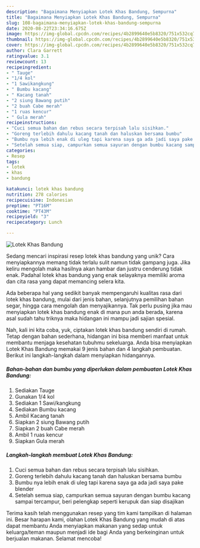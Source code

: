 ```yaml
---
description: "Bagaimana Menyiapkan Lotek Khas Bandung, Sempurna"
title: "Bagaimana Menyiapkan Lotek Khas Bandung, Sempurna"
slug: 108-bagaimana-menyiapkan-lotek-khas-bandung-sempurna
date: 2020-08-22T23:34:16.675Z
image: https://img-global.cpcdn.com/recipes/4b2899640e5b8320/751x532cq70/lotek-khas-bandung-foto-resep-utama.jpg
thumbnail: https://img-global.cpcdn.com/recipes/4b2899640e5b8320/751x532cq70/lotek-khas-bandung-foto-resep-utama.jpg
cover: https://img-global.cpcdn.com/recipes/4b2899640e5b8320/751x532cq70/lotek-khas-bandung-foto-resep-utama.jpg
author: Clara Garrett
ratingvalue: 3.1
reviewcount: 13
recipeingredient:
- " Tauge"
- "1/4 kol"
- "1 Sawikangkung"
- " Bumbu kacang"
- " Kacang tanah"
- "2 siung Bawang putih"
- "2 buah Cabe merah"
- "1 ruas kencur"
- " Gula merah"
recipeinstructions:
- "Cuci semua bahan dan rebus secara terpisah lalu sisihkan."
- "Goreng terlebih dahulu kacang tanah dan haluskan bersama bumbu"
- "Bumbu nya lebih enak di uleg tapi karena saya ga ada jadi saya pake blender"
- "Setelah semua siap, campurkan semua sayuran dengan bumbu kacang sampai tercampur, beri pelengkap seperti kerupuk dan siap disajikan"
categories:
- Resep
tags:
- lotek
- khas
- bandung

katakunci: lotek khas bandung 
nutrition: 278 calories
recipecuisine: Indonesian
preptime: "PT16M"
cooktime: "PT43M"
recipeyield: "3"
recipecategory: Lunch

---
```



![Lotek Khas Bandung](https://img-global.cpcdn.com/recipes/4b2899640e5b8320/751x532cq70/lotek-khas-bandung-foto-resep-utama.jpg)

Sedang mencari inspirasi resep lotek khas bandung yang unik? Cara menyiapkannya memang tidak terlalu sulit namun tidak gampang juga. Jika keliru mengolah maka hasilnya akan hambar dan justru cenderung tidak enak. Padahal lotek khas bandung yang enak selayaknya memiliki aroma dan cita rasa yang dapat memancing selera kita.

Ada beberapa hal yang sedikit banyak mempengaruhi kualitas rasa dari lotek khas bandung, mulai dari jenis bahan, selanjutnya pemilihan bahan segar, hingga cara mengolah dan menyajikannya. Tak perlu pusing jika mau menyiapkan lotek khas bandung enak di mana pun anda berada, karena asal sudah tahu triknya maka hidangan ini mampu jadi sajian spesial.




Nah, kali ini kita coba, yuk, ciptakan lotek khas bandung sendiri di rumah. Tetap dengan bahan sederhana, hidangan ini bisa memberi manfaat untuk membantu menjaga kesehatan tubuhmu sekeluarga. Anda bisa menyiapkan Lotek Khas Bandung memakai 9 jenis bahan dan 4 langkah pembuatan. Berikut ini langkah-langkah dalam menyiapkan hidangannya.

<!--inarticleads1-->

##### Bahan-bahan dan bumbu yang diperlukan dalam pembuatan Lotek Khas Bandung:

1. Sediakan  Tauge
1. Gunakan 1/4 kol
1. Sediakan 1 Sawi/kangkung
1. Sediakan  Bumbu kacang
1. Ambil  Kacang tanah
1. Siapkan 2 siung Bawang putih
1. Siapkan 2 buah Cabe merah
1. Ambil 1 ruas kencur
1. Siapkan  Gula merah




<!--inarticleads2-->

##### Langkah-langkah membuat Lotek Khas Bandung:

1. Cuci semua bahan dan rebus secara terpisah lalu sisihkan.
1. Goreng terlebih dahulu kacang tanah dan haluskan bersama bumbu
1. Bumbu nya lebih enak di uleg tapi karena saya ga ada jadi saya pake blender
1. Setelah semua siap, campurkan semua sayuran dengan bumbu kacang sampai tercampur, beri pelengkap seperti kerupuk dan siap disajikan




Terima kasih telah menggunakan resep yang tim kami tampilkan di halaman ini. Besar harapan kami, olahan Lotek Khas Bandung yang mudah di atas dapat membantu Anda menyiapkan makanan yang sedap untuk keluarga/teman maupun menjadi ide bagi Anda yang berkeinginan untuk berjualan makanan. Selamat mencoba!
